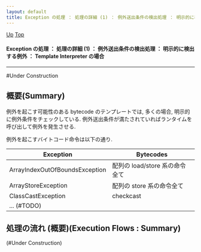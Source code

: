 ```yaml
---
layout: default
title: Exception の処理 ： 処理の詳細 (1) ： 例外送出条件の検出処理 ： 明示的に検出する例外 ： Template Interpreter の場合
---
```

[Up](nodVZs6as7.html) [Top](../index.html)

#### Exception の処理 ： 処理の詳細 (1) ： 例外送出条件の検出処理 ： 明示的に検出する例外 ： Template Interpreter の場合

--- 
#Under Construction

## 概要(Summary)
例外を起こす可能性のある bytecode のテンプレートでは, 多くの場合, 明示的に例外条件をチェックしている.
例外送出条件が満たされていればランタイムを呼び出して例外を発生させる.

例外を起こすバイトコード命令は以下の通り.

<!-- Turn-ON: (turn-on-orgtbl), Turn-OFF: (orgtbl-mode -1) -->
<!-- BEGIN RECEIVE ORGTBL table6801gWH -->
| Exception | Bytecodes |
|---|---|
| ArrayIndexOutOfBoundsException | 配列の load/store 系の命令全て |
| ArrayStoreException | 配列の store 系の命令全て |
| ClassCastException | checkcast |
| ... (#TODO) |  |
<!-- END RECEIVE ORGTBL table6801gWH -->

<!-- 
#+ORGTBL: SEND table6801gWH orgtbl-to-gfm :no-escape t
| Exception                      | Bytecodes                      |
|--------------------------------+--------------------------------|
| ArrayIndexOutOfBoundsException | 配列の load/store 系の命令全て |
| ArrayStoreException            | 配列の store 系の命令全て      |
| ClassCastException             | checkcast                      |
| ... (#TODO)                    |                                |
-->

## 処理の流れ (概要)(Execution Flows : Summary)
(#Under Construction)






